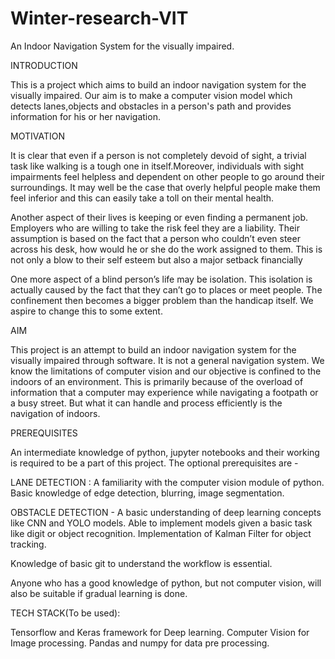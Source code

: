 # Winter-research-VIT
An Indoor Navigation System for the visually impaired.



INTRODUCTION

This is a project which aims to build an indoor navigation system for the visually impaired. Our aim is to make a computer vision model which detects lanes,objects and obstacles in a person's path and provides information for his or her navigation.


MOTIVATION

It is clear that even if a person is not completely devoid of sight, a trivial task like walking is a tough one in itself.Moreover, individuals with sight impairments feel helpless and dependent on other people to go around their surroundings. It may well be the case that overly helpful people make them feel inferior and this can easily take a toll on their mental health.

Another aspect of their lives is keeping or even finding a permanent job. Employers who are willing to take the risk feel they are a liability. Their assumption is based on the fact that a person who couldn’t even steer across his desk, how would he or she do the work assigned to them. This is not only a blow to their self esteem but also a major setback financially

One more aspect of a blind person’s life may be isolation. This isolation is actually caused by the fact that they can’t go to places or meet people. The confinement then becomes a bigger problem than the handicap itself.
We aspire to change this to some extent.


AIM

This project is an attempt to build an indoor navigation system for the visually impaired through software. 
It is not a general navigation system. We know the limitations of computer vision and our objective is confined to the indoors of an environment.
This is primarily because of the overload of information that a computer may experience while navigating a footpath or a busy street. But what it can handle and process efficiently is the navigation of indoors.


PREREQUISITES

 An intermediate knowledge of python, jupyter notebooks and their working is required to be a part of this project. The optional prerequisites are - 
 
LANE DETECTION :
A familiarity with the computer vision module of python.
Basic knowledge of edge detection, blurring, image segmentation.

OBSTACLE DETECTION - 
A basic understanding of deep learning concepts like CNN and YOLO models. 
Able to implement models given a basic task like digit or object recognition.
Implementation of Kalman Filter for object tracking.

Knowledge of basic git to understand the workflow is essential.

Anyone who has a good knowledge of python, but not computer vision, will also be suitable if gradual learning is done.





TECH STACK(To be used): 
  
Tensorflow and Keras framework for Deep learning.
Computer Vision for Image processing.
Pandas and numpy for data pre processing.
